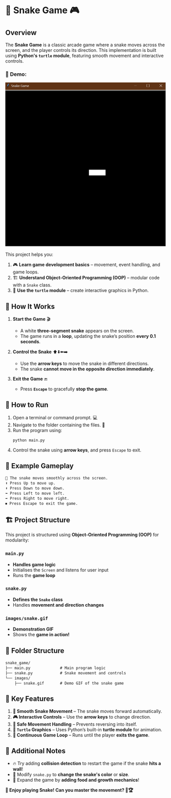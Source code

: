 # 🐍 **Snake Game** 🎮  

## Overview  
The **Snake Game** is a classic arcade game where a snake moves across the screen, and the player controls its direction. This implementation is built using **Python's `turtle` module**, featuring smooth movement and interactive controls.  

### 🌟 **Demo:**  
![Snake Game Demo](images/snake.gif)  

This project helps you:  
1. 🎮 **Learn game development basics** – movement, event handling, and game loops.  
2. 🏗️ **Understand Object-Oriented Programming (OOP)** – modular code with a `Snake` class.  
3. 🐢 **Use the `turtle` module** – create interactive graphics in Python.  

## 🎯 **How It Works**  

1. **Start the Game** 🎬  
   - A white **three-segment snake** appears on the screen.  
   - The game runs in a **loop**, updating the snake’s position **every 0.1 seconds**.  

2. **Control the Snake** ⬆️⬇️⬅️➡️  
   - Use the **arrow keys** to move the snake in different directions.  
   - The snake **cannot move in the opposite direction immediately**.  

3. **Exit the Game** 🔚  
   - Press **`Escape`** to gracefully **stop the game**.  

## 📌 **How to Run**  

1. Open a terminal or command prompt. 💻  
2. Navigate to the folder containing the files. 📂  
3. Run the program using:  
   ```bash
   python main.py
   ```  
4. Control the snake using **arrow keys**, and press `Escape` to exit.  

## 📝 **Example Gameplay**  

```plaintext
🐍 The snake moves smoothly across the screen.
⬆️ Press Up to move up.
⬇️ Press Down to move down.
⬅️ Press Left to move left.
➡️ Press Right to move right.
⏹ Press Escape to exit the game.
```

## 🏗️ **Project Structure**  

This project is structured using **Object-Oriented Programming (OOP)** for modularity:  

### `main.py`  
- **Handles game logic**  
- Initialises the `Screen` and listens for user input  
- Runs the **game loop**  

### `snake.py`  
- **Defines the `Snake` class**  
- Handles **movement and direction changes**  

### `images/snake.gif`  
- **Demonstration GIF**  
- Shows the **game in action!**  

## 📁 **Folder Structure**  

```
snake_game/
├── main.py             # Main program logic
├── snake.py            # Snake movement and controls
└── images/
    ├── snake.gif       # Demo GIF of the snake game
```

## 🚀 **Key Features**  

1. **🐍 Smooth Snake Movement** – The snake moves forward automatically.  
2. **🎮 Interactive Controls** – Use the **arrow keys** to change direction.  
3. **🛑 Safe Movement Handling** – Prevents reversing into itself.  
4. **🐢 `Turtle` Graphics** – Uses Python’s built-in **turtle module** for animation.  
5. **🔄 Continuous Game Loop** – Runs until the player **exits the game**.  

## 🌟 **Additional Notes**  

- 🔥 Try adding **collision detection** to restart the game if the snake **hits a wall**!  
- 🎨 Modify `snake.py` to **change the snake's color** or **size**.  
- 🚀 Expand the game by **adding food and growth mechanics**!  

**🎉 Enjoy playing Snake! Can you master the movement? 🐍🏆**  